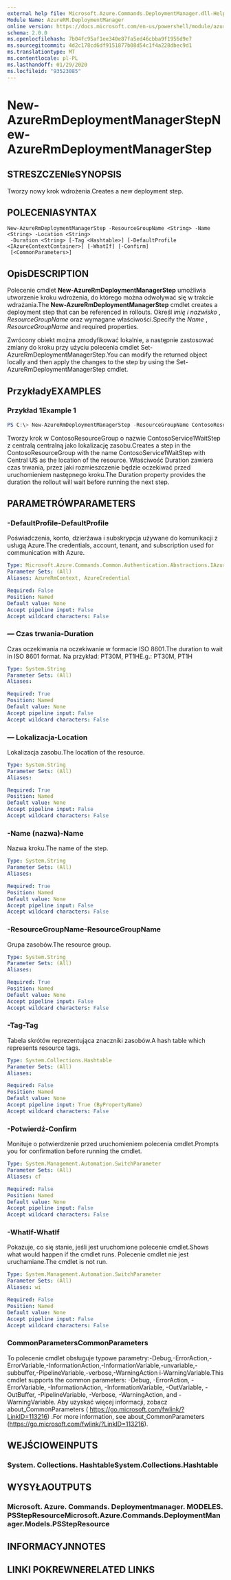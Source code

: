 ```yaml
---
external help file: Microsoft.Azure.Commands.DeploymentManager.dll-Help.xml
Module Name: AzureRM.DeploymentManager
online version: https://docs.microsoft.com/en-us/powershell/module/azurerm.deploymentmanager/new-azurermdeploymentmanagerstep
schema: 2.0.0
ms.openlocfilehash: 7b04fc95af1ee340e87fa5ed46cbba9f1956d9e7
ms.sourcegitcommit: 4d2c178cd6df9151877b08d54c1f4a228dbec9d1
ms.translationtype: MT
ms.contentlocale: pl-PL
ms.lasthandoff: 01/29/2020
ms.locfileid: "93523085"
---
```

# <span data-ttu-id="a320b-101">New-AzureRmDeploymentManagerStep</span><span class="sxs-lookup"><span data-stu-id="a320b-101">New-AzureRmDeploymentManagerStep</span></span>

## <span data-ttu-id="a320b-102">STRESZCZENIe</span><span class="sxs-lookup"><span data-stu-id="a320b-102">SYNOPSIS</span></span>
<span data-ttu-id="a320b-103">Tworzy nowy krok wdrożenia.</span><span class="sxs-lookup"><span data-stu-id="a320b-103">Creates a new deployment step.</span></span>

## <span data-ttu-id="a320b-104">POLECENIA</span><span class="sxs-lookup"><span data-stu-id="a320b-104">SYNTAX</span></span>

```
New-AzureRmDeploymentManagerStep -ResourceGroupName <String> -Name <String> -Location <String>
 -Duration <String> [-Tag <Hashtable>] [-DefaultProfile <IAzureContextContainer>] [-WhatIf] [-Confirm]
 [<CommonParameters>]
```

## <span data-ttu-id="a320b-105">Opis</span><span class="sxs-lookup"><span data-stu-id="a320b-105">DESCRIPTION</span></span>
<span data-ttu-id="a320b-106">Polecenie cmdlet **New-AzureRmDeploymentManagerStep** umożliwia utworzenie kroku wdrożenia, do którego można odwoływać się w trakcie wdrażania.</span><span class="sxs-lookup"><span data-stu-id="a320b-106">The **New-AzureRmDeploymentManagerStep** cmdlet creates a deployment step that can be referenced in rollouts.</span></span>
<span data-ttu-id="a320b-107">Określ *imię i nazwisko* , *ResourceGroupName* oraz wymagane właściwości.</span><span class="sxs-lookup"><span data-stu-id="a320b-107">Specify the *Name* , *ResourceGroupName* and required properties.</span></span>

<span data-ttu-id="a320b-108">Zwrócony obiekt można zmodyfikować lokalnie, a następnie zastosować zmiany do kroku przy użyciu polecenia cmdlet Set-AzureRmDeploymentManagerStep.</span><span class="sxs-lookup"><span data-stu-id="a320b-108">You can modify the returned object locally and then apply the changes to the step by using the Set-AzureRmDeploymentManagerStep cmdlet.</span></span>

## <span data-ttu-id="a320b-109">Przykłady</span><span class="sxs-lookup"><span data-stu-id="a320b-109">EXAMPLES</span></span>

### <span data-ttu-id="a320b-110">Przykład 1</span><span class="sxs-lookup"><span data-stu-id="a320b-110">Example 1</span></span>
```powershell
PS C:\> New-AzureRmDeploymentManagerStep -ResourceGroupName ContosoResourceGroup -Name ContosoService1WaitStep -Location "Central US" -Duration PT20M
```

<span data-ttu-id="a320b-111">Tworzy krok w ContosoResourceGroup o nazwie ContosoService1WaitStep z centralą centralną jako lokalizację zasobu.</span><span class="sxs-lookup"><span data-stu-id="a320b-111">Creates a step in the ContosoResourceGroup with the name ContosoService1WaitStep with Central US as the location of the resource.</span></span> <span data-ttu-id="a320b-112">Właściwość Duration zawiera czas trwania, przez jaki rozmieszczenie będzie oczekiwać przed uruchomieniem następnego kroku.</span><span class="sxs-lookup"><span data-stu-id="a320b-112">The Duration property provides the duration the rollout will wait before running the next step.</span></span>

## <span data-ttu-id="a320b-113">PARAMETRÓW</span><span class="sxs-lookup"><span data-stu-id="a320b-113">PARAMETERS</span></span>

### <span data-ttu-id="a320b-114">-DefaultProfile</span><span class="sxs-lookup"><span data-stu-id="a320b-114">-DefaultProfile</span></span>
<span data-ttu-id="a320b-115">Poświadczenia, konto, dzierżawa i subskrypcja używane do komunikacji z usługą Azure.</span><span class="sxs-lookup"><span data-stu-id="a320b-115">The credentials, account, tenant, and subscription used for communication with Azure.</span></span>

```yaml
Type: Microsoft.Azure.Commands.Common.Authentication.Abstractions.IAzureContextContainer
Parameter Sets: (All)
Aliases: AzureRmContext, AzureCredential

Required: False
Position: Named
Default value: None
Accept pipeline input: False
Accept wildcard characters: False
```

### <span data-ttu-id="a320b-116">— Czas trwania</span><span class="sxs-lookup"><span data-stu-id="a320b-116">-Duration</span></span>
<span data-ttu-id="a320b-117">Czas oczekiwania na oczekiwanie w formacie ISO 8601.</span><span class="sxs-lookup"><span data-stu-id="a320b-117">The duration to wait in ISO 8601 format.</span></span>
<span data-ttu-id="a320b-118">Na przykład: PT30M, PT1H</span><span class="sxs-lookup"><span data-stu-id="a320b-118">E.g.: PT30M, PT1H</span></span>

```yaml
Type: System.String
Parameter Sets: (All)
Aliases:

Required: True
Position: Named
Default value: None
Accept pipeline input: False
Accept wildcard characters: False
```

### <span data-ttu-id="a320b-119">— Lokalizacja</span><span class="sxs-lookup"><span data-stu-id="a320b-119">-Location</span></span>
<span data-ttu-id="a320b-120">Lokalizacja zasobu.</span><span class="sxs-lookup"><span data-stu-id="a320b-120">The location of the resource.</span></span>

```yaml
Type: System.String
Parameter Sets: (All)
Aliases:

Required: True
Position: Named
Default value: None
Accept pipeline input: False
Accept wildcard characters: False
```

### <span data-ttu-id="a320b-121">-Name (nazwa)</span><span class="sxs-lookup"><span data-stu-id="a320b-121">-Name</span></span>
<span data-ttu-id="a320b-122">Nazwa kroku.</span><span class="sxs-lookup"><span data-stu-id="a320b-122">The name of the step.</span></span>

```yaml
Type: System.String
Parameter Sets: (All)
Aliases:

Required: True
Position: Named
Default value: None
Accept pipeline input: False
Accept wildcard characters: False
```

### <span data-ttu-id="a320b-123">-ResourceGroupName</span><span class="sxs-lookup"><span data-stu-id="a320b-123">-ResourceGroupName</span></span>
<span data-ttu-id="a320b-124">Grupa zasobów.</span><span class="sxs-lookup"><span data-stu-id="a320b-124">The resource group.</span></span>

```yaml
Type: System.String
Parameter Sets: (All)
Aliases:

Required: True
Position: Named
Default value: None
Accept pipeline input: False
Accept wildcard characters: False
```

### <span data-ttu-id="a320b-125">-Tag</span><span class="sxs-lookup"><span data-stu-id="a320b-125">-Tag</span></span>
<span data-ttu-id="a320b-126">Tabela skrótów reprezentująca znaczniki zasobów.</span><span class="sxs-lookup"><span data-stu-id="a320b-126">A hash table which represents resource tags.</span></span>

```yaml
Type: System.Collections.Hashtable
Parameter Sets: (All)
Aliases:

Required: False
Position: Named
Default value: None
Accept pipeline input: True (ByPropertyName)
Accept wildcard characters: False
```

### <span data-ttu-id="a320b-127">-Potwierdź</span><span class="sxs-lookup"><span data-stu-id="a320b-127">-Confirm</span></span>
<span data-ttu-id="a320b-128">Monituje o potwierdzenie przed uruchomieniem polecenia cmdlet.</span><span class="sxs-lookup"><span data-stu-id="a320b-128">Prompts you for confirmation before running the cmdlet.</span></span>

```yaml
Type: System.Management.Automation.SwitchParameter
Parameter Sets: (All)
Aliases: cf

Required: False
Position: Named
Default value: None
Accept pipeline input: False
Accept wildcard characters: False
```

### <span data-ttu-id="a320b-129">-WhatIf</span><span class="sxs-lookup"><span data-stu-id="a320b-129">-WhatIf</span></span>
<span data-ttu-id="a320b-130">Pokazuje, co się stanie, jeśli jest uruchomione polecenie cmdlet.</span><span class="sxs-lookup"><span data-stu-id="a320b-130">Shows what would happen if the cmdlet runs.</span></span>
<span data-ttu-id="a320b-131">Polecenie cmdlet nie jest uruchamiane.</span><span class="sxs-lookup"><span data-stu-id="a320b-131">The cmdlet is not run.</span></span>

```yaml
Type: System.Management.Automation.SwitchParameter
Parameter Sets: (All)
Aliases: wi

Required: False
Position: Named
Default value: None
Accept pipeline input: False
Accept wildcard characters: False
```

### <span data-ttu-id="a320b-132">CommonParameters</span><span class="sxs-lookup"><span data-stu-id="a320b-132">CommonParameters</span></span>
<span data-ttu-id="a320b-133">To polecenie cmdlet obsługuje typowe parametry:-Debug,-ErrorAction,-ErrorVariable,-InformationAction,-InformationVariable,-unvariable,-subbuffer,-PipelineVariable,-verbose,-WarningAction i-WarningVariable.</span><span class="sxs-lookup"><span data-stu-id="a320b-133">This cmdlet supports the common parameters: -Debug, -ErrorAction, -ErrorVariable, -InformationAction, -InformationVariable, -OutVariable, -OutBuffer, -PipelineVariable, -Verbose, -WarningAction, and -WarningVariable.</span></span>
<span data-ttu-id="a320b-134">Aby uzyskać więcej informacji, zobacz about_CommonParameters ( https://go.microsoft.com/fwlink/?LinkID=113216) .</span><span class="sxs-lookup"><span data-stu-id="a320b-134">For more information, see about_CommonParameters (https://go.microsoft.com/fwlink/?LinkID=113216).</span></span>

## <span data-ttu-id="a320b-135">WEJŚCIOWE</span><span class="sxs-lookup"><span data-stu-id="a320b-135">INPUTS</span></span>

### <span data-ttu-id="a320b-136">System. Collections. Hashtable</span><span class="sxs-lookup"><span data-stu-id="a320b-136">System.Collections.Hashtable</span></span>

## <span data-ttu-id="a320b-137">WYSYŁA</span><span class="sxs-lookup"><span data-stu-id="a320b-137">OUTPUTS</span></span>

### <span data-ttu-id="a320b-138">Microsoft. Azure. Commands. Deploymentmanager. MODELES. PSStepResource</span><span class="sxs-lookup"><span data-stu-id="a320b-138">Microsoft.Azure.Commands.DeploymentManager.Models.PSStepResource</span></span>

## <span data-ttu-id="a320b-139">INFORMACYJN</span><span class="sxs-lookup"><span data-stu-id="a320b-139">NOTES</span></span>

## <span data-ttu-id="a320b-140">LINKI POKREWNE</span><span class="sxs-lookup"><span data-stu-id="a320b-140">RELATED LINKS</span></span>
